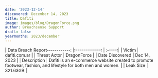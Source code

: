 ```yaml
---
date: '2023-12-14'
discovered: December 14, 2023
title: Dafiti
image: images/blog/DragonForce.png
author: Breachsense Support
draft: false
yearmonths: 2023/december
---
```


| Data Breach Report------------:     |:-------------:    | :-----:|
| Victim      | dafiti.com.ar      | 
| Threat Actor      | DragonForce      | 
| Date Discovered      | Dec 14, 2023      | 
| Description      | Dafiti is an e-commerce website created to promote footwear, fashion, and lifestyle for both men and women.      | 
| Leak Size      | 321.63GB      | 

